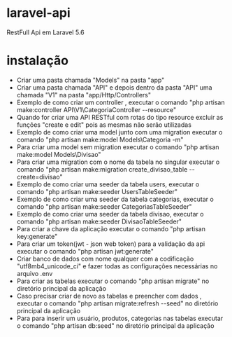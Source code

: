 # laravel-api
RestFull Api em Laravel 5.6

# instalação
- Criar uma pasta chamada "Models" na pasta "app" 
- Criar uma pasta chamada "API" e depois dentro da pasta "API" uma chamada "V1" na pasta "app/Http/Controllers"
- Exemplo de como criar um controller , executar o comando "php artisan make:controller API\\V1\\CategoriaController --resource"
- Quando for criar uma API RESTful com rotas do tipo resource excluir as funções "create e edit" pois as mesmas não serão utilizadas
- Exemplo de como criar uma model junto com uma migration executar o comando "php artisan make:model  Models\\Categoria -m"
- Para criar uma model sem migration executar o comando "php artisan make:model  Models\\Divisao"
- Para criar uma migration com o nome da tabela no singular executar o comando "php artisan make:migration create_divisao_table --create=divisao"
- Exemplo de como criar uma seeder da tabela users, executar o comando "php artisan make:seeder UsersTableSeeder"
- Exemplo de como criar uma seeder da tabela categorias, executar o comando "php artisan make:seeder CategoriasTableSeeder"
- Exemplo de como criar uma seeder da tabela divisao, executar o comando "php artisan make:seeder DivisaoTableSeeder"
- Para criar a chave da aplicação executar o comando "php artisan key:generate"
- Para criar um token(jwt - json web token) para a validação da api executar o comando "php artisan jwt:generate"
- Criar banco de dados com nome qualquer com a codificação "utf8mb4_unicode_ci" e fazer todas as configurações necessárias no arquivo .env
- Para criar as tabelas executar o comando "php artisan migrate" no diretório principal da aplicação
- Caso precisar criar de novo as tabelas e preencher com dados , executar o comando "php artisan migrate:refresh --seed" no diretório principal da aplicação
- Para para inserir um usuário, produtos, categorias nas tabelas executar o comando  "php artisan db:seed"  no diretório principal da aplicação
